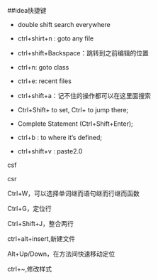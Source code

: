 ##idea快捷键

- double shift    search everywhere

- ctrl+shirt+n : goto any file

- ctrl+shift+Backspace：跳转到之前编辑的位置

- ctrl+n: goto class

- ctrl+e: recent files

- ctrl+shift+a：记不住的操作都可以在这里面搜索

- Ctrl+Shift+<number> to set, Ctrl+<number> to jump there;

- Complete Statement (Ctrl+Shift+Enter);

- ctrl+b : to where it‘s defined;

- ctrl+shift+v : paste2.0

csf

csr

Ctrl+W，可以选择单词继而语句继而行继而函数

Ctrl+G，定位行

Ctrl+Shift+J，整合两行

ctrl+alt+insert,新建文件

Alt+Up/Down，在方法间快速移动定位

ctrl+~,修改样式






